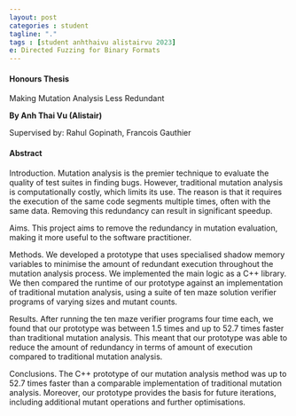 ```yaml
---
layout: post
categories : student
tagline: "."
tags : [student anhthaivu alistairvu 2023]
e: Directed Fuzzing for Binary Formats
---
```


#### Honours Thesis

Making Mutation Analysis Less Redundant

**By Anh Thai Vu (Alistair)**

Supervised by:   Rahul Gopinath, Francois Gauthier

#### Abstract

Introduction. Mutation analysis is the premier technique to evaluate the quality of test suites in finding bugs. However, traditional mutation analysis is computationally costly, which limits its use.  The reason is that it requires the execution of the same code segments multiple times, often with the same data. Removing this redundancy can result in significant speedup.

Aims. This project aims to remove the redundancy in mutation evaluation, making it more useful to the software practitioner.

Methods. We developed a prototype that uses specialised shadow memory variables to minimise the amount of redundant execution throughout the mutation analysis process. We implemented the main logic as a C++ library. We then compared the runtime of our prototype against an implementation of traditional mutation analysis, using a suite of ten maze solution verifier programs of varying sizes and mutant counts.

Results. After running the ten maze verifier programs four time each, we found that our prototype was between 1.5 times and up to 52.7 times faster than traditional mutation analysis. This meant that our prototype was able to reduce the amount of redundancy in terms of amount of execution compared to traditional mutation analysis.

Conclusions. The C++ prototype of our mutation analysis method was up to 52.7 times faster than a comparable implementation of traditional mutation analysis.  Moreover, our prototype provides the basis for future iterations, including additional mutant operations and further optimisations.
